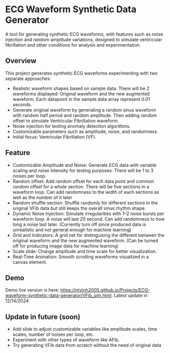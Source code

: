 # ECG Waveform Synthetic Data Generator
A tool for generating synthetic ECG waveforms, with features such as noise injection and random amplitude variations, designed to simulate ventricular fibrillation and other conditions for analysis and experimentation.

## Overview
This project generates synthetic ECG waveforms experimenting with two separate approaches:
* Realistic waveform shapes based on sample data. There will be 2 waveforms displayed: Original waveform and the new augmented waveform. Each datapoint in the sample data array represent 0.01 seconds.
* Generate original waveform by generating a random sinus waveform with random half period and random amplitude. Then adding random offset to simulate Ventricular Fibrillation waveform.
* Noise injection for testing anomaly detection algorithms.
* Customizable parameters such as amplitude, noise, and randomness.
* Initial focus: Ventricular Fibrillation (VF).

## Feature
* Customizable Amplitude and Noise: Generate ECG data with variable scaling and noise intensity for testing purposes. There will be 1 to 3 noises per loop.
* Random offset: Add random offset for each data point and common random offset for a whole section. There will be five sections in a waveform loop. Can add randomness to the width of each sections as well as the number of it later
* Random shuffle section: Shuffle randomly for different sections in the original VFib data but still keeps the overall sinus rhythm shape.
* Dynamic Noise Injection: Simulate irregularities with 1–2 noise bursts per waveform loop. A noise will last 20 second. Can add randomness to how long a noise last later. (Currently turn off since produced data is unrealistic and not general enough for machine learning)
* Grid and Indicators: A grid net for distinguising the different between the original waveform and the new augmented waveform. (Can be turned off for producing image data for machine learning)
* Scale slide: Change amplitude and time scale for better visualization.
* Real-Time Animation: Smooth scrolling waveforms visualized in a canvas element.

## Demo
Demo live version is here: https://ntvinh2005.github.io/Projects/ECG-waveform-synthetic-data-generator/VFib_sim.html. Latest update in 12/14/2024

## Update in future (soon)
* Add slide to adjust customizable variables like amplitude scales, time scales, number of noises per loop, etc.
* Experiment with other types of waveform like AFib.
* Try generating VFib data from scratch without the need of original data
